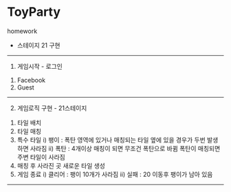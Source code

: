 # ToyParty
homework

* 스테이지 21 구현

----------------------------------
1. 게임시작 - 로그인
  1) Facebook
  2) Guest
----------------------------------
2. 게임로직 구현 - 21스테이지
  1) 타일 배치
  2) 타일 매칭
  3) 특수 타일
    i) 팽이 : 폭탄 영역에 있거나 매칭되는 타일 옆에 있을 경우가 두번 발생 하면 사라짐
    ii) 폭탄 : 4개이상 매칭이 되면 무조건 폭탄으로 바뀜
              폭탄이 매칭되면 주변 타일이 사라짐
  4) 매칭 후 사라진 곳 새로운 타일 생성
  5) 게임 종료
    i) 클리어 : 팽이 10개가 사라짐
    ii) 실패 : 20 이동후 팽이가 남아 있음
----------------------------------
  

